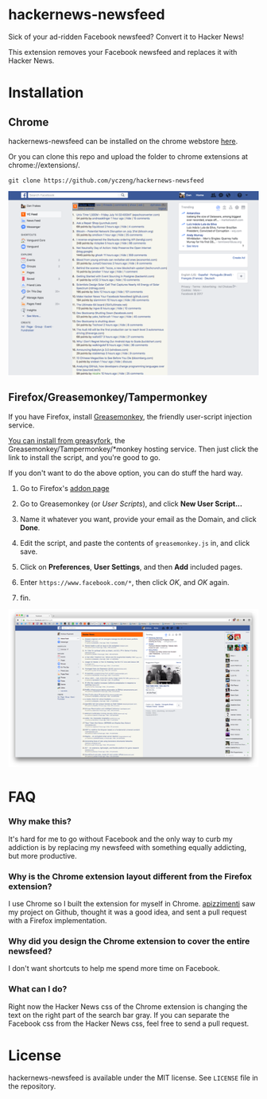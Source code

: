 # hackernews-newsfeed
Sick of your ad-ridden Facebook newsfeed? Convert it to Hacker News!

This extension removes your Facebook newsfeed and replaces it with Hacker News.

# Installation
## Chrome
hackernews-newsfeed can be installed on the chrome webstore [here](https://chrome.google.com/webstore/detail/convert-facebook-newsfeed/edcoflgjlemkndaenboobeccnnlnondj).

Or you can clone this repo and upload the folder to chrome extensions at chrome://extensions/.
```
git clone https://github.com/yczeng/hackernews-newsfeed
```
![chrome](images/preview.png)

## Firefox/Greasemonkey/Tampermonkey
If you have Firefox, install [Greasemonkey](https://addons.mozilla.org/en-US/firefox/addon/greasemonkey/),
the friendly user-script injection service. 

[You can install from greasyfork](https://greasyfork.org/en/scripts/31209-hackernews-feed), the
Greasemonkey/Tampermonkey/*monkey hosting service. Then just click the link to install the script,
and you're good to go.

If you don't want to do the above option, you can do stuff the hard way. 

1. Go to Firefox's [addon page](about:addons)

2. Go to Greasemonkey (or *User Scripts*), and click **New User Script...**

3. Name it whatever you want, provide your email as the Domain, and click **Done**.

4. Edit the script, and paste the contents of `greasemonkey.js` in, and click save.

5. Click on **Preferences**, **User Settings**, and then **Add** included pages.

6. Enter `https://www.facebook.com/*`, then click *OK*, and *OK* again.

7. fin.

![firefox](images/firefox.png)

# FAQ
### Why make this?
It's hard for me to go without Facebook and the only way to curb my addiction is by replacing my newsfeed with something equally addicting, but more productive.

### Why is the Chrome extension layout different from the Firefox extension?
I use Chrome so I built the extension for myself in Chrome. [apizzimenti](https://github.com/apizzimenti) saw my project on Github, thought it was a good idea, and sent a pull request with a Firefox implementation.

### Why did you design the Chrome extension to cover the entire newsfeed?
I don't want shortcuts to help me spend more time on Facebook.

### What can I do?
Right now the Hacker News css of the Chrome extension is changing the text on the right part of the search bar gray. If you can separate the Facebook css from the Hacker News css, feel free to send a pull request.

# License
hackernews-newsfeed is available under the MIT license. See `LICENSE` file in the repository.
